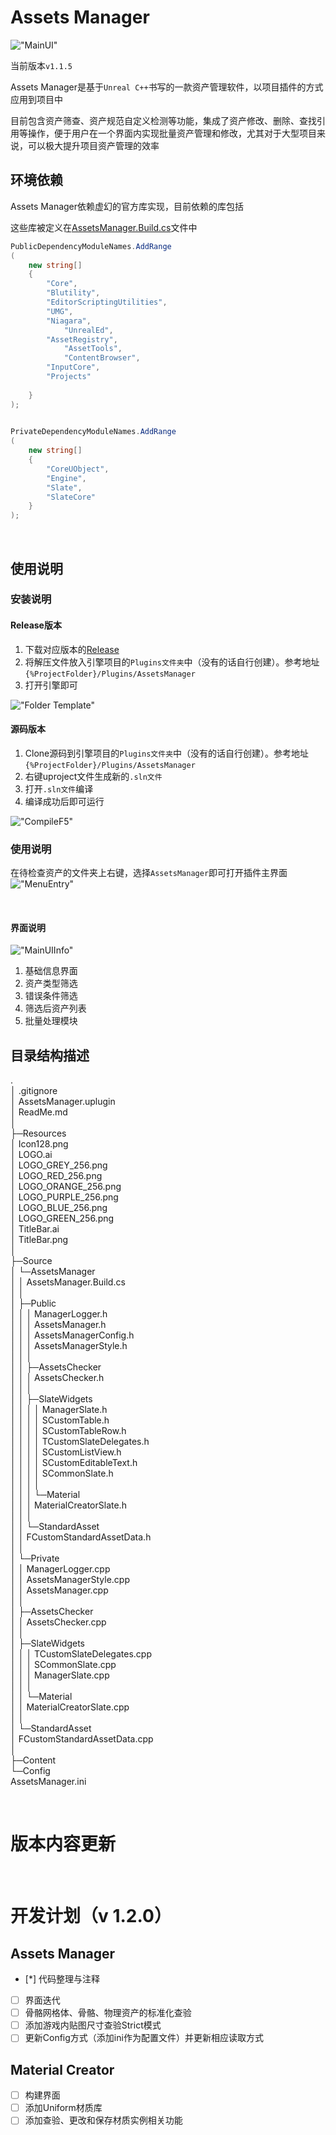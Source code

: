 # Assets Manager

!["MainUI"](./img/MainUI.png "MainUI")

当前版本`v1.1.5`

Assets Manager是基于`Unreal C++`书写的一款资产管理软件，以项目插件的方式应用到项目中

目前包含资产筛查、资产规范自定义检测等功能，集成了资产修改、删除、查找引用等操作，便于用户在一个界面内实现批量资产管理和修改，尤其对于大型项目来说，可以极大提升项目资产管理的效率



## 环境依赖
Assets Manager依赖虚幻的官方库实现，目前依赖的库包括

这些库被定义在[AssetsManager.Build.cs](https://github.com/CaptainRex0428/AssetsManager/blob/master/Source/AssetsManager/AssetsManager.Build.cs)文件中

```C#
PublicDependencyModuleNames.AddRange
(
	new string[]
	{
		"Core",
		"Blutility",
		"EditorScriptingUtilities",
		"UMG",
		"Niagara",
    		"UnrealEd",
   	 	"AssetRegistry",
    		"AssetTools",
    		"ContentBrowser",
		"InputCore",
		"Projects"
		
	}
);
	

PrivateDependencyModuleNames.AddRange
(
	new string[]
	{
		"CoreUObject",
		"Engine",
		"Slate",
		"SlateCore"
	}
);

```

&nbsp;

## 使用说明

### 安装说明

#### Release版本
1. 下载对应版本的[Release](https://github.com/CaptainRex0428/AssetsManager/releases)
2. 将解压文件放入引擎项目的`Plugins文件夹`中（没有的话自行创建）。参考地址`{%ProjectFolder}/Plugins/AssetsManager`
3. 打开引擎即可

!["Folder Template"](./img/FolderTemplate.png "Folder Template")


#### 源码版本
1. Clone源码到引擎项目的`Plugins文件夹`中（没有的话自行创建）。参考地址`{%ProjectFolder}/Plugins/AssetsManager`
2. 右键uproject文件生成新的`.sln文件`
3. 打开`.sln文件`编译
4. 编译成功后即可运行

!["CompileF5"](./img/CompileF5.png "CompileF5")


### 使用说明
在待检查资产的文件夹上右键，选择`AssetsManager`即可打开插件主界面\
!["MenuEntry"](./img/MenuEntry.png "MenuEntry")

&nbsp;

#### 界面说明
!["MainUIInfo"](./img/MainUIInfo.png "MainUIInfo")
1. 基础信息界面
2. 资产类型筛选
3. 错误条件筛选
4. 筛选后资产列表
5. 批量处理模块


## 目录结构描述
.\
│  .gitignore\
│  AssetsManager.uplugin\
│  ReadMe.md\
│  \
├─Resources\
│      Icon128.png\
│      LOGO.ai\
│      LOGO_GREY_256.png\
│      LOGO_RED_256.png\
│      LOGO_ORANGE_256.png\
│      LOGO_PURPLE_256.png\
│      LOGO_BLUE_256.png\
│      LOGO_GREEN_256.png\
│      TitleBar.ai\
│      TitleBar.png\
│      \
├─Source\
│  └─AssetsManager\
│      │  AssetsManager.Build.cs\
│      │  \
│      ├─Public\
│      │  │  ManagerLogger.h\
│      │  │  AssetsManager.h\
│      │  │  AssetsManagerConfig.h\
│      │  │  AssetsManagerStyle.h\
│      │  │  \
│      │  ├─AssetsChecker\
│      │  │      AssetsChecker.h\
│      │  │      \
│      │  ├─SlateWidgets\
│      │  │  │  ManagerSlate.h\
│      │  │  │  SCustomTable.h\
│      │  │  │  SCustomTableRow.h\
│      │  │  │  TCustomSlateDelegates.h\
│      │  │  │  SCustomListView.h\
│      │  │  │  SCustomEditableText.h\
│      │  │  │  SCommonSlate.h\
│      │  │  │  \
│      │  │  └─Material\
│      │  │          MaterialCreatorSlate.h\
│      │  │          \
│      │  └─StandardAsset\
│      │          FCustomStandardAssetData.h\
│      │          \
│      └─Private\
│          │  ManagerLogger.cpp\
│          │  AssetsManagerStyle.cpp\
│          │  AssetsManager.cpp\
│          │  \
│          ├─AssetsChecker\
│          │      AssetsChecker.cpp\
│          │      \
│          ├─SlateWidgets\
│          │  │  TCustomSlateDelegates.cpp\
│          │  │  SCommonSlate.cpp\
│          │  │  ManagerSlate.cpp\
│          │  │  \
│          │  └─Material\
│          │          MaterialCreatorSlate.cpp\
│          │          \
│          └─StandardAsset\
│                  FCustomStandardAssetData.cpp\
│          \
├─Content\
└─Config\
       AssetsManager.ini

&nbsp;

# 版本内容更新

&nbsp;

# 开发计划（v 1.2.0）

## Assets Manager

- [*]  代码整理与注释
- [ ]  界面迭代
- [ ]  骨骼网格体、骨骼、物理资产的标准化查验
- [ ]  添加游戏内贴图尺寸查验Strict模式
- [ ]  更新Config方式（添加ini作为配置文件）并更新相应读取方式

## Material Creator

- [ ]  构建界面
- [ ]  添加Uniform材质库
- [ ]  添加查验、更改和保存材质实例相关功能

